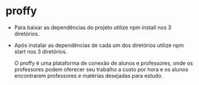 # proffy

- Para baixar as dependências do projeto utilize npm install nos 3 diretórios.

- Após instalar as dependências de cada um dos diretórios utilize npm start nos 3 diretórios.

  O proffy é uma plataforma de conexão de alunos e professores, onde os professores podem oferecer seu trabalho a custo por hora e os alunos encontrarem professores e matérias desejadas para estudo.
